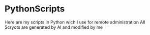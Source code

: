 # PythonScripts

Here are my scripts in Python wich I use for remote administration
All Scryots are generated by AI and modified by me
